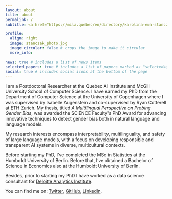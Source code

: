 ```yaml
---
layout: about
title: about
permalink: /
subtitle: <a href="https://mila.quebec/en/directory/karolina-ewa-stanczak">Mila</a>, McGill University. Montreal, Canada.

profile:
  align: right
  image: stanczak_photo.jpg
  image_circular: false # crops the image to make it circular
  more_info:

news: true # includes a list of news items
selected_papers: true # includes a list of papers marked as "selected={true}"
social: true # includes social icons at the bottom of the page
---
```


<p> I am a Postdoctoral Researcher at the Quebec AI Institute and McGill University School of Computer Science. I have earned my PhD from the Department of Computer Science at the University of Copenhagen where I was supervised by Isabelle Augenstein and co-supervised by Ryan Cotterell at ETH Zurich. My thesis, titled <i>A Multilingual Perspective on Probing Gender Bias</i>, was awarded the SCIENCE Faculty's PhD Award for advancing innovative techniques to detect gender bias both in natural language and language models. 
<p>My research interests encompass interpretability, multilinguality, and safety of large language models, with a focus on developing responsible and transparent AI systems in diverse, multicultural contexts.</p>

<p>Before starting my PhD, I’ve completed the MSc in Statistics at the Humboldt University of Berlin. Before that, I’ve obtained a Bachelor of Science in Economics also at the Humboldt University of Berlin.</p>
<p>Besides, prior to starting my PhD I have worked as a data science consultant for <a
                            href="https://www2.deloitte.com/de/de.html" target="_blank"
                            rel="noopener noreferrer">Deloitte Analytics Institute</a>.</p>
<p>You can find me on: <a href="https://twitter.com/karstanczak" target="_blank"
                            rel="noopener noreferrer">Twitter</a>, <a href="https://github.com/karstanczak"
                            target="_blank" rel="noopener noreferrer">GitHub</a>, <a
                            href="https://www.linkedin.com/in/kstanczak/" target="_blank"
                            rel="noopener noreferrer">LinkedIn</a>.</p>
